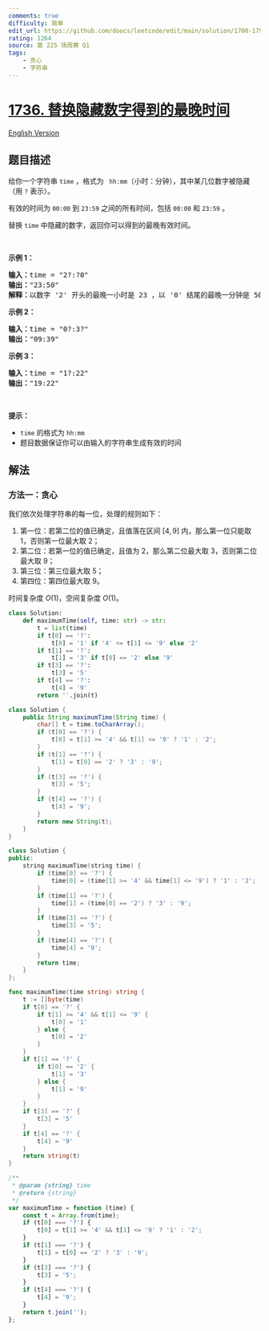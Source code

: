 ```yaml
---
comments: true
difficulty: 简单
edit_url: https://github.com/doocs/leetcode/edit/main/solution/1700-1799/1736.Latest%20Time%20by%20Replacing%20Hidden%20Digits/README.md
rating: 1264
source: 第 225 场周赛 Q1
tags:
    - 贪心
    - 字符串
---
```


# [1736. 替换隐藏数字得到的最晚时间](https://leetcode.cn/problems/latest-time-by-replacing-hidden-digits)

[English Version](/solution/1700-1799/1736.Latest%20Time%20by%20Replacing%20Hidden%20Digits/README_EN.md)

## 题目描述

<!-- 这里写题目描述 -->

<p>给你一个字符串 <code>time</code> ，格式为 <code> hh:mm</code>（小时：分钟），其中某几位数字被隐藏（用 <code>?</code> 表示）。</p>

<p>有效的时间为 <code>00:00</code> 到 <code>23:59</code> 之间的所有时间，包括 <code>00:00</code> 和 <code>23:59</code> 。</p>

<p>替换 <code>time</code> 中隐藏的数字，返回你可以得到的最晚有效时间。</p>

<p> </p>

<p><strong>示例 1：</strong></p>

<pre>
<strong>输入：</strong>time = "2?:?0"
<strong>输出：</strong>"23:50"
<strong>解释：</strong>以数字 '2' 开头的最晚一小时是 23 ，以 '0' 结尾的最晚一分钟是 50 。
</pre>

<p><strong>示例 2：</strong></p>

<pre>
<strong>输入：</strong>time = "0?:3?"
<strong>输出：</strong>"09:39"
</pre>

<p><strong>示例 3：</strong></p>

<pre>
<strong>输入：</strong>time = "1?:22"
<strong>输出：</strong>"19:22"
</pre>

<p> </p>

<p><strong>提示：</strong></p>

<ul>
	<li><code>time</code> 的格式为 <code>hh:mm</code></li>
	<li>题目数据保证你可以由输入的字符串生成有效的时间</li>
</ul>

## 解法

### 方法一：贪心

我们依次处理字符串的每一位，处理的规则如下：

1. 第一位：若第二位的值已确定，且值落在区间 $[4, 9]$ 内，那么第一位只能取 $1$，否则第一位最大取 $2$；
1. 第二位：若第一位的值已确定，且值为 $2$，那么第二位最大取 $3$，否则第二位最大取 $9$；
1. 第三位：第三位最大取 $5$；
1. 第四位：第四位最大取 $9$。

时间复杂度 $O(1)$，空间复杂度 $O(1)$。

<!-- tabs:start -->

```python
class Solution:
    def maximumTime(self, time: str) -> str:
        t = list(time)
        if t[0] == '?':
            t[0] = '1' if '4' <= t[1] <= '9' else '2'
        if t[1] == '?':
            t[1] = '3' if t[0] == '2' else '9'
        if t[3] == '?':
            t[3] = '5'
        if t[4] == '?':
            t[4] = '9'
        return ''.join(t)
```

```java
class Solution {
    public String maximumTime(String time) {
        char[] t = time.toCharArray();
        if (t[0] == '?') {
            t[0] = t[1] >= '4' && t[1] <= '9' ? '1' : '2';
        }
        if (t[1] == '?') {
            t[1] = t[0] == '2' ? '3' : '9';
        }
        if (t[3] == '?') {
            t[3] = '5';
        }
        if (t[4] == '?') {
            t[4] = '9';
        }
        return new String(t);
    }
}
```

```cpp
class Solution {
public:
    string maximumTime(string time) {
        if (time[0] == '?') {
            time[0] = (time[1] >= '4' && time[1] <= '9') ? '1' : '2';
        }
        if (time[1] == '?') {
            time[1] = (time[0] == '2') ? '3' : '9';
        }
        if (time[3] == '?') {
            time[3] = '5';
        }
        if (time[4] == '?') {
            time[4] = '9';
        }
        return time;
    }
};
```

```go
func maximumTime(time string) string {
	t := []byte(time)
	if t[0] == '?' {
		if t[1] >= '4' && t[1] <= '9' {
			t[0] = '1'
		} else {
			t[0] = '2'
		}
	}
	if t[1] == '?' {
		if t[0] == '2' {
			t[1] = '3'
		} else {
			t[1] = '9'
		}
	}
	if t[3] == '?' {
		t[3] = '5'
	}
	if t[4] == '?' {
		t[4] = '9'
	}
	return string(t)
}
```

```js
/**
 * @param {string} time
 * @return {string}
 */
var maximumTime = function (time) {
    const t = Array.from(time);
    if (t[0] === '?') {
        t[0] = t[1] >= '4' && t[1] <= '9' ? '1' : '2';
    }
    if (t[1] === '?') {
        t[1] = t[0] == '2' ? '3' : '9';
    }
    if (t[3] === '?') {
        t[3] = '5';
    }
    if (t[4] === '?') {
        t[4] = '9';
    }
    return t.join('');
};
```

<!-- tabs:end -->

<!-- end -->
